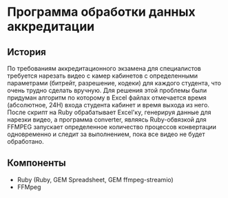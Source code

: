 # Программа обработки данных аккредитации

## История
По требованиям аккредитационного экзамена для специалистов 
требуется нарезать видео с камер кабинетов с определенными 
параметрами (битрейт, разрешение, кодеки) для каждого студента, 
что очень трудно сделать вручную.
Для решения этой проблемы были придуман алгоритм по которому
в Excel файлах отмечается время (абсолютное, 24H) входа студента кабинет 
и время выхода из него. После скрипт на Ruby обрабатывает Excel'ку, 
генерируя данные для нарезки видео, а программа converter, являясь
Ruby-обвязкой для FFMPEG запускает определенное количество процессов
конвертации одновременно и следит за выполнением, пока все видео
не будет обработано.

## Компоненты
* Ruby (Ruby, GEM Spreadsheet, GEM ffmpeg-streamio)
* FFMpeg
